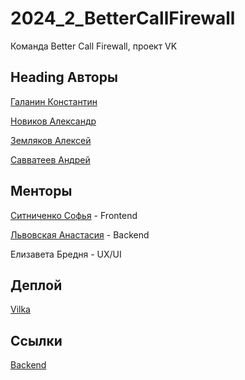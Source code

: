 # 2024_2_BetterCallFirewall
Команда Better Call Firewall, проект VK

## Heading Авторы
[Галанин Константин](https://github.com/KonstantinGalanin)

[Новиков Александр](https://github.com/Wolfsanek2)

[Земляков Алексей](https://github.com/Alexeyzem) 

[Савватеев Андрей](https://github.com/SlashLight) 


## Менторы
[Ситниченко Софья](https://github.com/sonichka-s) - Frontend

[Львовская Анастасия](https://github.com/nlfop) - Backend

Елизавета Бредня - UX/UI

## Деплой
[Vilka](http://185.241.194.197:8000/)

## Ссылки
[Backend](https://github.com/go-park-mail-ru/2024_2_BetterCallFirewall)
